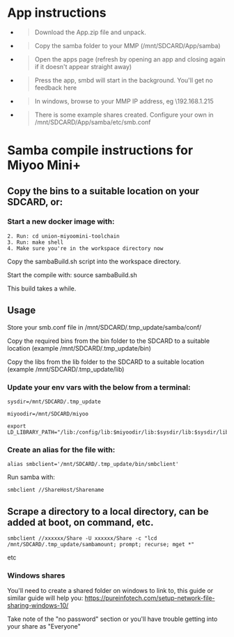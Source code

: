 # App instructions

- > Download the App.zip file and unpack.

- > Copy the samba folder to your MMP (/mnt/SDCARD/App/samba)

- > Open the apps page (refresh by opening an app and closing again if it doesn't appear straight away)

- > Press the app, smbd will start in the background. You'll get no feedback here

- > In windows, browse to your MMP IP address, eg \\192.168.1.215

- > There is some example shares created. Configure your own in /mnt/SDCARD/App/samba/etc/smb.conf


# Samba compile instructions for Miyoo Mini+

## Copy the bins to a suitable location on your SDCARD, or:

### Start a new docker image with:

```1. Open a shell in the location you wish to start your project in and run: git clone https://github.com/shauninman/union-miyoomini-toolchain.git
2. Run: cd union-miyoomini-toolchain
3. Run: make shell
4. Make sure you're in the workspace directory now
```

Copy the sambaBuild.sh script into the workspace directory.

Start the compile with: source sambaBuild.sh

This build takes a while.

## Usage

Store your smb.conf file in /mnt/SDCARD/.tmp_update/samba/conf/

Copy the required bins from the bin folder to the SDCARD to a suitable location (example /mnt/SDCARD/.tmp_update/bin)

Copy the libs from the lib folder to the SDCARD to a suitable location (example /mnt/SDCARD/.tmp_update/lib)

### Update your env vars with the below from a terminal:

```
sysdir=/mnt/SDCARD/.tmp_update

miyoodir=/mnt/SDCARD/miyoo

export LD_LIBRARY_PATH="/lib:/config/lib:$miyoodir/lib:$sysdir/lib:$sysdir/lib/parasyte"
```



### Create an alias for the file with: 

`alias smbclient='/mnt/SDCARD/.tmp_update/bin/smbclient'`

Run samba with:

`smbclient //ShareHost/Sharename`

## Scrape a directory to a local directory, can be added at boot, on command, etc.

`smbclient //xxxxxx/Share -U xxxxxx/Share -c "lcd /mnt/SDCARD/.tmp_update/sambamount; prompt; recurse; mget *"`

etc

### Windows shares

You'll need to create a shared folder on windows to link to, this guide or similar guide will help you:
https://pureinfotech.com/setup-network-file-sharing-windows-10/

Take note of the "no password" section or you'll have trouble getting into your share as "Everyone"
